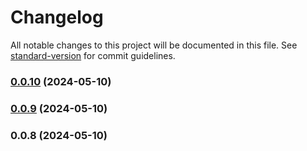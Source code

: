 # Changelog

All notable changes to this project will be documented in this file. See [standard-version](https://github.com/conventional-changelog/standard-version) for commit guidelines.

### [0.0.10](https://github.com/Developer27149/dir-hunter/compare/v0.0.9...v0.0.10) (2024-05-10)

### [0.0.9](https://github.com/Developer27149/dir-hunter/compare/v0.0.8...v0.0.9) (2024-05-10)

### 0.0.8 (2024-05-10)
